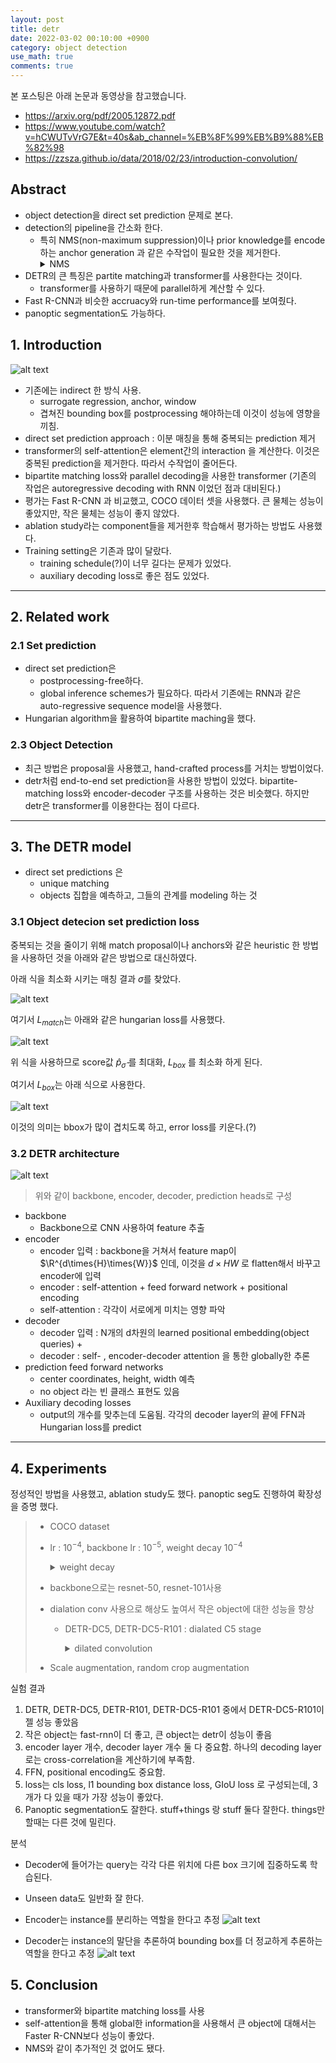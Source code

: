 ```yaml
---
layout: post
title: detr
date: 2022-03-02 00:10:00 +0900
category: object detection
use_math: true
comments: true
---
```

본 포스팅은 아래 논문과 동영상을 참고했습니다.

- <https://arxiv.org/pdf/2005.12872.pdf>
- <https://www.youtube.com/watch?v=hCWUTvVrG7E&t=40s&ab_channel=%EB%8F%99%EB%B9%88%EB%82%98>
- <https://zzsza.github.io/data/2018/02/23/introduction-convolution/>

## Abstract

- object detection을 direct set prediction 문제로 본다.
- detection의 pipeline을 간소화 한다.
  - 특히 NMS(non-maximum suppression)이나 prior knowledge를 encode하는 anchor generation 과 같은 수작업이 필요한 것을 제거한다.
    <details>
    <summary>
        NMS
    </summary>
    <div markdown="1">
    - bounding box 리스트 B에서 가장 score가 높은 것을 D로 옯기고, 그것과 B안의 원소들의 iou를 비교하여 threshold가 넘으면 B에서 삭제한다.
    - B안의 모든 원소를 확인하면 B에 남은 bounding box 중 score가 가장 높은 것을 D로 옮기고, 앞에서 한 과정을 다시 한다.
    </div>
  </details>
- DETR의 큰 특징은 partite matching과 transformer를 사용한다는 것이다.
  - transformer를 사용하기 때문에 parallel하게 계산할 수 있다.
- Fast R-CNN과 비슷한 accruacy와 run-time performance를 보여줬다.
- panoptic segmentation도 가능하다.

## 1. Introduction

![alt text](../public/img/220302/detr_full.png)

- 기존에는 indirect 한 방식 사용.
  - surrogate regression, anchor, window
  - 겹쳐진 bounding box를 postprocessing 해야하는데 이것이 성능에 영향을 끼침.
- direct set prediction approach : 이분 매칭을 통해 중복되는 prediction 제거
- transformer의 self-attention은 element간의 interaction 을 계산한다. 이것은 중복된 prediction을 제거한다. 따라서 수작업이 줄어든다.
- bipartite matching loss와 parallel decoding을 사용한 transformer (기존의 작업은 autoregressive decoding with RNN 이었던 점과 대비된다.)
- 평가는 Fast R-CNN 과 비교했고, COCO 데이터 셋을 사용했다. 큰 물체는 성능이 좋았지만, 작은 물체는 성능이 좋지 않았다.
- ablation study라는 component들을 제거한후 학습해서 평가하는 방법도 사용했다.
- Training setting은 기존과 많이 달랐다.
  - training schedule(?)이 너무 길다는 문제가 있었다.
  - auxiliary decoding loss로 좋은 점도 있었다.

---

## 2. Related work

### 2.1 Set prediction

- direct set prediction은
  - postprocessing-free하다.
  - global inference schemes가 필요하다. 따라서 기존에는 RNN과 같은 auto-regressive sequence model을 사용했다.
- Hungarian algorithm을 활용하여 bipartite maching을 했다.

### 2.3 Object Detection

- 최근 방법은 proposal을 사용했고, hand-crafted process를 거치는 방법이었다.
- detr처럼 end-to-end set prediction을 사용한 방법이 있었다. bipartite-matching loss와 encoder-decoder 구조를 사용하는 것은 비슷했다. 하지만 detr은 transformer를 이용한다는 점이 다르다.

---

## 3. The DETR model

- direct set predictions 은
  - unique matching
  - objects 집합을 예측하고, 그들의 관계를 modeling 하는 것

### 3.1 Object detecion set prediction loss

중복되는 것을  줄이기 위해 match proposal이나 anchors와 같은 heuristic 한 방법을 사용하던 것을 아래와 같은 방법으로 대신하였다.

아래 식을 최소화 시키는 매칭 결과 $\sigma$를 찾았다.

![alt text](/public/img/220302/detr_loss.png)

여기서 $L_{match}$는 아래와 같은 hungarian loss를 사용했다.

![alt text](../public/img/220302/detr_hungarian_loss.png)

위 식을 사용하므로 score값 $\hat{p}_{\hat{\sigma}}$ 를 최대화, $L_{box}$ 를 최소화 하게 된다.

여기서 $L_{box}$는 아래 식으로 사용한다.

![alt text](../public/img/220302/detr_bbox_loss.png)

이것의 의미는 bbox가 많이 겹치도록 하고, error loss를 키운다.(?)

### 3.2 DETR architecture

![alt text](../public/img/220302/detr_detail.png)

> 위와 같이 backbone, encoder, decoder, prediction heads로 구성
>
- backbone
  - Backbone으로 CNN 사용하여 feature 추출
- encoder
  - encoder 입력 : backbone을 거쳐서 feature map이 $\R^{d\times{H}\times{W}}$ 인데, 이것을 $d\times{HW}$ 로 flatten해서 바꾸고 encoder에 입력
  - encoder : self-attention + feed forward network + positional encoding
  - self-attention : 각각이 서로에게 미치는 영향 파악
- decoder
  - decoder 입력 : N개의 d차원의 learned positional embedding(object queries) +
  - decoder : self- , encoder-decoder attention 을 통한 globally한 추론
- prediction feed forward networks
  - center coordinates, height, width 예측
  - no object 라는 빈 클래스 표현도 있음
- Auxiliary decoding losses
  - output의 개수를 맞추는데 도움됨. 각각의 decoder layer의 끝에 FFN과 Hungarian loss를 predict

--- 

## 4. Experiments

정성적인 방법을 사용했고, ablation study도 했다. panoptic seg도 진행하여 확장성을 증명 했다.

> - COCO dataset
> - lr : $10^{-4}$, backbone lr : $10^{-5}$, weight decay $10^{-4}$
>     <details>
>     <summary>
>         weight decay
>     </summary>
>     <div markdown="1">
> 
>     ![alt text](../public/img/220302/weight_decay.png)
> 
>     weight가 너무 크면 panelty를 줌
> 
>     </div>
> 
>   </details>
> 
> - backbone으로는 resnet-50, resnet-101사용
> - dialation conv 사용으로 해상도 높여서 작은 object에 대한 성능을 향상
>   - DETR-DC5, DETR-DC5-R101 : dialated C5 stage
>     <details>
>     <summary>
>         dilated convolution
>     </summary>
>     <div markdown="1">
> 
>     ![alt text](../public/img/220302/dilated.gif)
> 
>     9개의 파라미터로 5x5 커널과 동일한 시야를 가짐.
> 
>     real-time segmentation분야에 주로 사용
> 
>     receptive field를 늘려 넒은 시야를 가져야할 필요가 있고, 여러 conv나 큰 커널을 사용할 여유가 없는 경우 사용됨.
> 
>     </div>
> 
>   </details>
> - Scale augmentation, random crop augmentation

실험 결과 

1. DETR, DETR-DC5, DETR-R101, DETR-DC5-R101 중에서 DETR-DC5-R101이 젤 성능 좋았음 
2. 작은 object는 fast-rnn이 더 좋고, 큰 object는 detr이 성능이 좋음
3. encoder layer 개수, decoder layer 개수 둘 다 중요함. 하나의 decoding layer로는 cross-correlation을 계산하기에 부족함. 
4. FFN, positional encoding도 중요함.
5. loss는 cls loss, l1 bounding box distance loss, GIoU loss 로 구성되는데, 3개가 다 있을 때가 가장 성능이 좋았다.
6. Panoptic segmentation도 잘한다. stuff+things 랑 stuff 둘다 잘한다. things만 할때는 다른 것에 밀린다.

분석

- Decoder에 들어가는 query는 각각 다른 위치에 다른 box 크기에 집중하도록 학습된다.
- Unseen data도 일반화 잘 한다.

- Encoder는 instance를 분리하는 역할을 한다고 추정
![alt text](../public/img/220302/detr_encoder.png)
- Decoder는 instance의 말단을 추론하여 bounding box를 더 정교하게 추론하는 역할을 한다고 추정
![alt text](../public/img/220302/detr_decoder.png)

## 5. Conclusion

- transformer와 bipartite matching loss를 사용
- self-attention을 통해 global한 information을 사용해서 큰 object에 대해서는 Faster R-CNN보다 성능이 좋았다.
- NMS와 같이 추가적인 것 없어도 됐다.
